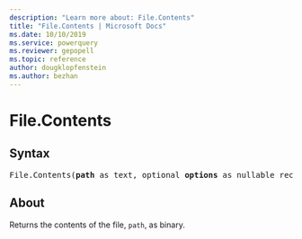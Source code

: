 ```yaml
---
description: "Learn more about: File.Contents"
title: "File.Contents | Microsoft Docs"
ms.date: 10/10/2019
ms.service: powerquery
ms.reviewer: gepopell
ms.topic: reference
author: dougklopfenstein
ms.author: bezhan
---
```

# File.Contents

## Syntax

<pre>
File.Contents(<b>path</b> as text, optional <b>options</b> as nullable record) as binary
</pre>
  
## About  
Returns the contents of the file, `path`, as binary.

  
